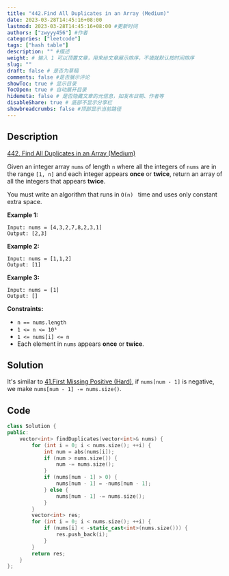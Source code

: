 ```yaml
---
title: "442.Find All Duplicates in an Array (Medium)"
date: 2023-03-28T14:45:16+08:00
lastmod: 2023-03-28T14:45:16+08:00 #更新时间
authors: ["zwyyy456"] #作者
categories: ["leetcode"]
tags: ["hash table"]
description: "" #描述
weight: # 输入 1 可以顶置文章，用来给文章展示排序，不填就默认按时间排序
slug: ""
draft: false # 是否为草稿
comments: false #是否展示评论
showToc: true # 显示目录
TocOpen: true # 自动展开目录
hidemeta: false # 是否隐藏文章的元信息，如发布日期、作者等
disableShare: true # 底部不显示分享栏
showbreadcrumbs: false #顶部显示当前路径
---
```

## Description
[442. Find All Duplicates in an Array (Medium)](https://leetcode.com/problems/find-all-duplicates-in-an-array/)

Given an integer array `nums` of length `n` where all the integers of `nums` are in the range `[1,
n]` and each integer appears **once** or **twice**, return an array of all the integers that appears
**twice**.

You must write an algorithm that runs in `O(n) ` time and uses only constant extra space.

**Example 1:**

```
Input: nums = [4,3,2,7,8,2,3,1]
Output: [2,3]

```

**Example 2:**

```
Input: nums = [1,1,2]
Output: [1]

```

**Example 3:**

```
Input: nums = [1]
Output: []

```

**Constraints:**

- `n == nums.length`
- `1 <= n <= 10⁵`
- `1 <= nums[i] <= n`
- Each element in `nums` appears **once** or **twice**.

## Solution
It's similar to [41.First Missing Positive (Hard)](https://blog.zwyyy456.tech/zh/posts/leet/41.first-missing-positive/), if `nums[num - 1]` is negative, we make `nums[num - 1] -= nums.size()`.

## Code
```cpp
class Solution {
public:
    vector<int> findDuplicates(vector<int>& nums) {
        for (int i = 0; i < nums.size(); ++i) {
            int num = abs(nums[i]);
            if (num > nums.size()) {
                num -= nums.size();
            }
            if (nums[num - 1] > 0) {
                nums[num - 1] = -nums[num - 1];
            } else {
                nums[num - 1] -= nums.size();
            }
        }
        vector<int> res;
        for (int i = 0; i < nums.size(); ++i) {
            if (nums[i] < -static_cast<int>(nums.size())) {
                res.push_back(i);
            }
        }
        return res;
    }
};
```